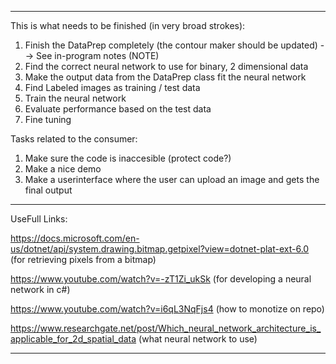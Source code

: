 -----------------------------------------------------------------------------------------------------------------------------------------


This is what needs to be finished (in very broad strokes):

1. Finish the DataPrep completely (the contour maker should be updated) --> See in-program notes (NOTE)
2. Find the correct neural network to use for binary, 2 dimensional data
3. Make the output data from the DataPrep class fit the neural network
4. Find Labeled images as training / test data
5. Train the neural network
6. Evaluate performance based on the test data
7. Fine tuning



Tasks related to the consumer:

1. Make sure the code is inaccesible (protect code?)
2. Make a nice demo
3. Make a userinterface where the user can upload an image and gets the final output

-----------------------------------------------------------------------------------------------------------------------------------------


UseFull Links:

https://docs.microsoft.com/en-us/dotnet/api/system.drawing.bitmap.getpixel?view=dotnet-plat-ext-6.0       (for retrieving pixels from a bitmap)

https://www.youtube.com/watch?v=-zT1Zi_ukSk                                                               (for developing a neural network in c#)

https://www.youtube.com/watch?v=i6qL3NqFjs4                                                               (how to monotize on repo)

https://www.researchgate.net/post/Which_neural_network_architecture_is_applicable_for_2d_spatial_data     (what neural network to use)


-----------------------------------------------------------------------------------------------------------------------------------------


